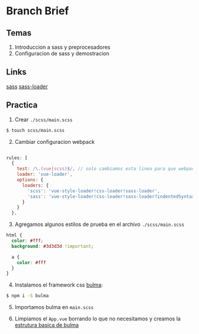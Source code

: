 # Branch Brief

## Temas

1. Introduccion a sass y preprocesadores
2. Configuracion de sass y demostracion


## Links

[sass](http://sass-lang.com)
[sass-loader](https://github.com/webpack-contrib/sass-loader)


## Practica

1. Crear `./scss/main.scss`

```bash
$ touch scss/main.scss
```

2. Cambiar configuracion webpack
```javascript

rules: [
  {
    test: /\.(vue|scss)$/, // solo cambiamos esta linea para que webpack pueda procesar archivos .scss
    loader: 'vue-loader',
    options: {
      loaders: {
        'scss': 'vue-style-loader!css-loader!sass-loader',
        'sass': 'vue-style-loader!css-loader!sass-loader?indentedSyntax'
      }
    }
  },
```

3. Agregamos algunos estilos de prueba en el archivo `./scss/main.scss`

```css
html {
  color: #fff;
  background: #3d3d3d !important;

  a {
    color: #fff
  }
}
```

4. Instalamos el framework css [bulma]():

```bash
$ npm i -S bulma
```

5. Importamos bulma en `main.scss`

6. Limpiamos el `App.vue` borrando lo que no necesitamos y creamos la [estrutura basica de bulma](http://bulma.io/documentation/layout/container/)
